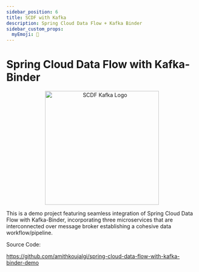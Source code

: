 ```yaml
---
sidebar_position: 6
title: SCDF with Kafka
description: Spring Cloud Data Flow + Kafka Binder
sidebar_custom_props: 
  myEmoji: 🌊
---
```


# Spring Cloud Data Flow with Kafka-Binder


<div align="center">
  <img src="https://imgur.com/eT3Q5Q1.png" alt="SCDF Kafka Logo" width="300"/>
</div>


This is a demo project featuring seamless integration of Spring Cloud Data Flow with Kafka-Binder, incorporating three
microservices that are interconnected over message broker establishing a cohesive data workflow/pipeline.

Source Code: 

https://github.com/amithkoujalgi/spring-cloud-data-flow-with-kafka-binder-demo